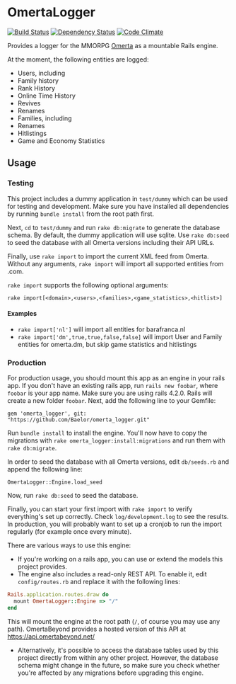 # OmertaLogger
[![Build Status](https://travis-ci.org/Baelor/omerta_logger.svg?branch=master)](https://travis-ci.org/Baelor/omerta_logger)
[![Dependency Status](https://gemnasium.com/Baelor/omerta_logger.svg)](https://gemnasium.com/Baelor/omerta_logger)
[![Code Climate](https://codeclimate.com/github/Baelor/omerta_logger/badges/gpa.svg)](https://codeclimate.com/github/Baelor/omerta_logger)

Provides a logger for the MMORPG [Omerta](http://barafranca.com) as a mountable Rails engine.


At the moment, the following entities are logged:
 * Users, including
  * Family history
  * Rank History
  * Online Time History
  * Revives
  * Renames
 * Families, including
  * Renames
 * Hitlistings
 * Game and Economy Statistics



## Usage

### Testing
This project includes a dummy application in `test/dummy` which can be used for testing and development.
Make sure you have installed all dependencies by running `bundle install` from the root path first.

Next, `cd` to `test/dummy` and run `rake db:migrate` to generate the database schema. By default, the dummy application
will use sqlite. Use `rake db:seed` to seed the database with all Omerta versions including their API URLs.

Finally, use `rake import` to import the current XML feed from Omerta. Without any arguments, `rake import` will import
all supported entities from .com.

`rake import` supports the following optional arguments:

`rake import[<domain>,<users>,<families>,<game_statistics>,<hitlist>]`

#### Examples
 * `rake import['nl']` will import all entities for barafranca.nl
 * `rake import['dm',true,true,false,false]` will import User and Family entities for omerta.dm, but skip game statistics and hitlistings

### Production
For production usage, you should mount this app as an engine in your rails app. If you don't have an existing rails app, run `rails new foobar`, where `foobar` is your app name. Make sure you are using rails 4.2.0. Rails will create a new folder `foobar`. Next, add the following line to your Gemfile:

`gem 'omerta_logger', git: "https://github.com/Baelor/omerta_logger.git"`

Run `bundle install` to install the engine. You'll now have to copy the migrations with `rake omerta_logger:install:migrations` and run them with `rake db:migrate`.

In order to seed the database with all Omerta versions, edit `db/seeds.rb` and append the following line:

`OmertaLogger::Engine.load_seed`

Now, run `rake db:seed` to seed the database.

Finally, you can start your first import with `rake import` to verify everything's set up correctly. Check `log/development.log` to see the results. In production, you will probably want to set up a cronjob to run the import regularly (for example once every minute).

There are various ways to use this engine:
 * If you're working on a rails app, you can use or extend the models this project provides. 
 * The engine also includes a read-only REST API. To enable it, edit `config/routes.rb` and replace it with the following lines:
```ruby
Rails.application.routes.draw do
  mount OmertaLogger::Engine => "/"
end
```
  This will mount the engine at the root path (`/`, of course you may use any path).
  OmertaBeyond provides a hosted version of this API at https://api.omertabeyond.net/
 * Alternatively, it's possible to access the database tables used by this project directly from within any other project. However, the database schema might change in the future, so make sure you check whether you're affected by any migrations before upgrading this engine.





